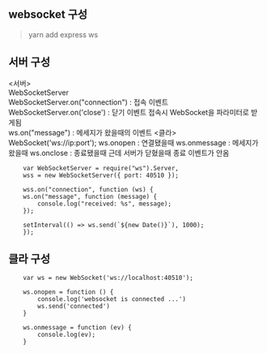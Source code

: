 ## websocket 구성

> yarn add express ws

## 서버 구성

<서버>  
WebSocketServer  
WebSocketServer.on("connection") : 접속 이벤트
WebSocketServer.on('close') : 닫기 이벤트
접속시 WebSocket을 파라미터로 받게됨  
ws.on("message") : 메세지가 왔을때의 이벤트
<클라>
WebSocket('ws://ip:port');
ws.onopen : 연결됐을때
ws.onmessage : 메세지가 왔을때
ws.onclose : 종료됐을때
근데 서버가 닫혔을때 종료 이벤트가 안옴

```
    var WebSocketServer = require("ws").Server,
    wss = new WebSocketServer({ port: 40510 });

    wss.on("connection", function (ws) {
    ws.on("message", function (message) {
        console.log("received: %s", message);
    });

    setInterval(() => ws.send(`${new Date()}`), 1000);
    });
```

## 클라 구성

```
    var ws = new WebSocket('ws://localhost:40510');

    ws.onopen = function () {
        console.log('websocket is connected ...')
        ws.send('connected')
    }

    ws.onmessage = function (ev) {
        console.log(ev);
    }
```
